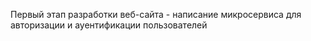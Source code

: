 Первый этап разработки веб-сайта - написание микросервиса для авторизации и ауентификации пользователей
